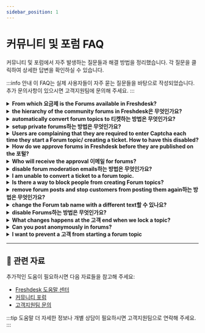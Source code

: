 ```yaml
---
sidebar_position: 1
---
```


# 커뮤니티 및 포럼 FAQ

커뮤니티 및 포럼에서 자주 발생하는 질문들과 해결 방법을 정리했습니다. 각 질문을 클릭하여 상세한 답변을 확인하실 수 있습니다.

:::info 안내
이 FAQ는 실제 사용자들이 자주 묻는 질문들을 바탕으로 작성되었습니다. 추가 문의사항이 있으시면 고객지원팀에 문의해 주세요.
:::

<details>
<summary><strong>From which 요금제 is the Forums available in Freshdesk?</strong></summary>

Forums is a community on your 포털 using which your customers could build an active discussion to find mutual solutions. You could join and be a part of these discussions as well.Forums is a feature that is available from the **Pro 요금제** onwards (Old 요금제 - **Garden **onwards.)

</details>

<details>
<summary><strong>the hierarchy of the community forums in Freshdesk은 무엇인가요?</strong></summary>

Community Forums can be built with three levels of hierarchy.Categories-->Forums-->Topics.At the top level, you could have various Community Categories such as Report a 문제, Discussions and so on. Within these categories, you could include specific Forums. Each of these forums can have as many individual Topics of discussion as you need.

</details>

<details>
<summary><strong>automatically convert forum topics to 티켓하는 방법은 무엇인가요?</strong></summary>

If you are looking to convert any forum topic to 티켓, so that you could reply directly to customers, you could use the option **"Auto-Convert Topics to 티켓"** inside the Forum folders section.Once this is enabled, all new topics created in the respective forum would be automatically converted and created as a new ticket. This ticket would also contain a link to the corresponding Forum Topic. You could reply to these 티켓 and the reply would be sent to the 고객 as an 이메일. While replying, you would also have the option to "Post reply in linked forum". When this option is turned on, the reply would be appended to the Forum Topic.

</details>

<details>
<summary><strong>setup private forums하는 방법은 무엇인가요?</strong></summary>

You can restrict the visibility of forums to specific customers or keep it internal to just your 상담원, if needed. While creating a 'New Forum', you would be able to select the 'Visibility' to - All Users, Selected Companies, 상담원 or Logged-In Users. Once the visibility is set, it would apply to any Topic added under this Forum.

</details>

<details>
<summary><strong>Users are complaining that they are required to enter Captcha each time they start a Forum topic/ creating a ticket. How to have this disabled?</strong></summary>

Mandating the users to enter a Captcha before creating a Forum topic has been put in place to deflect spam users from your 계정. However, if you wish to turn it off, you could have this done under **관리자 > Channels > Portals > 설정.**

</details>

<details>
<summary><strong>How do we approve forums in Freshdesk before they are published on the 포털?</strong></summary>

You could moderate and approve any forum topic that is newly created before it is published on your Freshdesk 포털. To set up Forum Moderation, kindly navigate to **관리자 > Channels > Portals > 설정 > Moderate Forums** and select the option **"Moderate all Topics and Replies"**.To approve a forum go to the **대시보드 and scroll down**. You will find an option of **"****Forum Moderation" **on the right pane. Forum topics and replies that are awaiting moderation would be listed there and you could approve the topics to be published.

</details>

<details>
<summary><strong>Who will receive the approval 이메일 for forums?</strong></summary>

You can add the 상담원 who would receive the moderation emails and would have permissions to moderate Forum Topics. To add 상담원 to moderate your forums, please navigate to **관리자 > Channels > Portals > 설정 > **and choose an option from the list. If you choose **"Moderate all topics and replies"** or **"Moderate topics with external link"**, you would have an option to choose the 상담원 who would receive moderation approval emails.These 상담원 would be able to moderate any new topic, based on the option chosen, from under **대시보드-->Forum Moderation, **only after approval would the topics get displayed on your 포털.

</details>

<details>
<summary><strong>disable forum moderation emails하는 방법은 무엇인가요?</strong></summary>

If Forum Moderation is turned on, you would receive notification emails for approval, whenever a new Topic is created. You can turn off forum moderation by going to **관리자 > Channels > Portals --> 설정 **tab. When you are looking to enable/disable moderation, you will find the option to add an agent's name in there. You can remove yourself from that list to prevent yourself from receiving Forum Moderation emails.

</details>

<details>
<summary><strong>I am unable to convert a ticket to a forum topic.</strong></summary>

If the contact is not a verified contact, the ticket cannot be converted to a topic. To verify a contact 계정, an activation 이메일 should be sent after which the contact could validate his 계정.

</details>

<details>
<summary><strong>Is there a way to block people from creating Forum topics?</strong></summary>

You would face instances where you receive Spam Posts or when you would like to monitor the content which is being added to your Forums. To achieve this, Freshdesk has an option called Forum moderation so that you could moderate the forum topics which are submitted by the users, before posting it onto your 지원 포털. Only after your approval, these posts would be made public.

</details>

<details>
<summary><strong>remove forum posts and stop customers from posting them again하는 방법은 무엇인가요?</strong></summary>

Forum topics can always be deleted from the Forums tab by an 관리자. However, if there are spam posts being regularly posted, you can make use of the Forum Moderation feature. Here's [a link](https://지원.freshdesk.com/지원/solutions/articles/195476-forum-moderation-and-advanced-spam-protection) that would help you set it up.Once the Forum Moderation is turned on, any Topic would require your approval before being posted publicly on your 포털.

</details>

<details>
<summary><strong>change the Forum tab name with a different text할 수 있나요?</strong></summary>

Yes, this could be done with the help of 포털 customisation feature which is available from the Estate 요금제 onwards in Freshdesk. If you wish to make this change, please write to 지원@freshdesk.com and one of our 상담원 would get in contact with you to take this customisation forward.

</details>

<details>
<summary><strong>disable Forums하는 방법은 무엇인가요?</strong></summary>

You can disable Forums from being available to both your 상담원 and customers by turning the 'Forums' toggle OFF from under **관리자 > 계정 > 헬프데스크 설정.**After this is done, please make sure to hit the 'Save' button on the same page to save the 설정.

</details>

<details>
<summary><strong>What changes happens at the 고객 end when we lock a topic?</strong></summary>

The customers will only be able to see the locked topics, follow it and like it but they will not be able to reply to a locked topic.

</details>

<details>
<summary><strong>Can you post anonymously in forums?</strong></summary>

Unfortunately, there is no option for the customers to post anonymously in Forum. You can have the 설정 in such a way that only logged in users will be able to 로그인 and start a discussion in Forum.

</details>

<details>
<summary><strong>I want to prevent a 고객 from starting a forum topic</strong></summary>

To Manage the Forum 설정,- Go to **관리자 > Channels > Portals.**
- Click** Edit **near the 포털.
- Go to** Manage Sections **tab and scroll down **to Forums.**
- Under '**Forums can be viewed by**', select **Logged in users.**
- This will hide the Forum tab from your 고객 포털.
- To manage the content on your your forum, select the appropriate** Moderate** **Forums** option.
- Click **Save**.![이미지](https://s3.amazonaws.com/cdn.freshdesk.com/data/헬프데스크/attachments/production/50008162992/original/JvYhwDJreAaLm57jPrUzGmDaujcd-w7aHQ.gif?1681993271)

</details>

---

## 🔗 관련 자료

추가적인 도움이 필요하시면 다음 자료들을 참고해 주세요:

- [Freshdesk 도움말 센터](https://support.freshdesk.com)
- [커뮤니티 포럼](https://community.freshworks.com)
- [고객지원팀 문의](mailto:support@freshdesk.com)

:::tip 도움말
더 자세한 정보나 개별 상담이 필요하시면 고객지원팀으로 연락해 주세요.
:::
